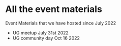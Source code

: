 # All the event materials
Event Materials that we have hosted since July 2022
- UG meetup July 31st 2022
- UG community day Oct 16 2022
